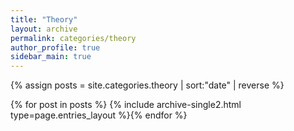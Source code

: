 ```yaml
---
title: "Theory"
layout: archive
permalink: categories/theory
author_profile: true
sidebar_main: true
---
```


{% assign posts = site.categories.theory | sort:"date" | reverse %}

{% for post in posts %} {% include archive-single2.html type=page.entries_layout %}{% endfor %}
